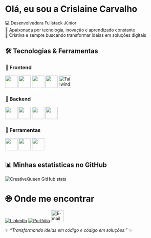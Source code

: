 # Olá, eu sou a Crislaine Carvalho 

💻 Desenvolvedora Fullstack Júnior  
🚀 Apaixonada por tecnologia, inovação e aprendizado constante  
🎨 Criativa e sempre buscando transformar ideias em soluções digitais  

## 🛠️ Tecnologias & Ferramentas

### 🔹 Frontend
<p>
  <img src="https://cdn.jsdelivr.net/gh/devicons/devicon/icons/html5/html5-original.svg" width="40"/>
  <img src="https://cdn.jsdelivr.net/gh/devicons/devicon/icons/css3/css3-original.svg" width="40"/>
  <img src="https://cdn.jsdelivr.net/gh/devicons/devicon/icons/javascript/javascript-original.svg" width="40"/>
  <img src="https://cdn.jsdelivr.net/gh/devicons/devicon/icons/react/react-original.svg" width="40"/>
  <img src="https://cdn.jsdelivr.net/gh/devicons/devicon/icons/tailwindcss/tailwindcss-original.svg" width="40" alt="Tailwind CSS" />
</p>

### 🔹 Backend
<p>
  <img src="https://cdn.jsdelivr.net/gh/devicons/devicon/icons/python/python-original.svg" width="40"/>
  <img src="https://cdn.jsdelivr.net/gh/devicons/devicon/icons/django/django-plain.svg" width="40"/>
  <img src="https://cdn.jsdelivr.net/gh/devicons/devicon/icons/nodejs/nodejs-original.svg" width="40"/>
  <img src="https://cdn.jsdelivr.net/gh/devicons/devicon/icons/postgresql/postgresql-original.svg" width="40"/>
</p>

### 🔹 Ferramentas
<p>
  <img src="https://cdn.jsdelivr.net/gh/devicons/devicon/icons/git/git-original.svg" width="40"/>
  <img src="https://cdn.jsdelivr.net/gh/devicons/devicon/icons/github/github-original.svg" width="40"/>
  <img src="https://cdn.jsdelivr.net/gh/devicons/devicon/icons/canva/canva-original.svg" width="40"/>
</p>



## 📊 Minhas estatísticas no GitHub
![CreativeQueen GitHub stats](https://github-readme-stats.vercel.app/api?username=creativequeen&show_icons=true&theme=dracula)


# 🌐 Onde me encontrar

[![LinkedIn](https://img.shields.io/badge/LinkedIn-0A66C2?style=for-the-badge&logo=linkedin&logoColor=white)](https://linkedin.com/in/crislainescarvalho) [![Portfólio](https://img.shields.io/badge/Portfólio-000000?style=for-the-badge&logo=About.me&logoColor=white)](https://crislainecarvalho.com) [<img src="https://cdn.simpleicons.org/gmail" width="40" alt="E-mail"/>](mailto:crislaine.comercial@yahoo.com.br)


✨ _“Transformando ideias em código e código em soluções.”_ ✨
